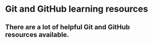 # Git and GitHub learning resources 

## There are a lot of helpful Git and GitHub resources available. 


